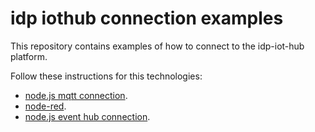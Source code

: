 # idp iothub connection examples

This repository contains examples of how to connect to the idp-iot-hub platform. 

Follow these instructions for this technologies:

* [node.js mqtt connection](https://github.com/JoBaAl/idp-iothub-connection-examples/tree/main/nodejs/mqtt).
* [node-red](https://github.com/JoBaAl/idp-iothub-connection-examples/tree/main/node-red).
* [node.js event hub connection](https://github.com/JoBaAl/idp-iothub-connection-examples/tree/main/eventhub).

